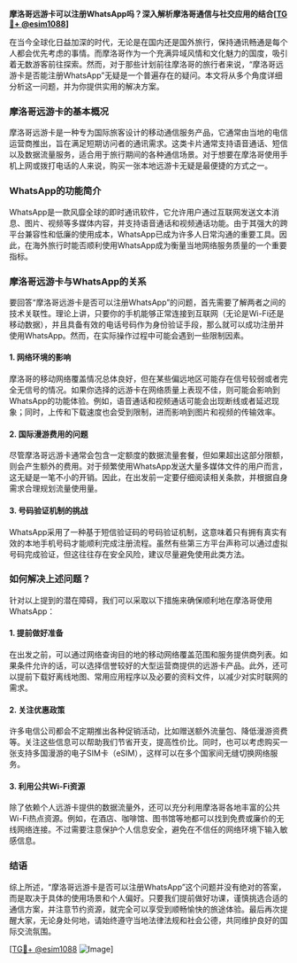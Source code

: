 **摩洛哥远游卡可以注册WhatsApp吗？深入解析摩洛哥通信与社交应用的结合[[TG💪+ @esim1088](https://t.me/s/esim1088)]**

在当今全球化日益加深的时代，无论是在国内还是国外旅行，保持通讯畅通是每个人都会优先考虑的事情。而摩洛哥作为一个充满异域风情和文化魅力的国度，吸引着无数游客前往探索。然而，对于那些计划前往摩洛哥的旅行者来说，“摩洛哥远游卡是否能注册WhatsApp”无疑是一个普遍存在的疑问。本文将从多个角度详细分析这一问题，并为你提供实用的解决方案。

### 摩洛哥远游卡的基本概况

摩洛哥远游卡是一种专为国际旅客设计的移动通信服务产品，它通常由当地的电信运营商推出，旨在满足短期访问者的通讯需求。这类卡片通常支持语音通话、短信以及数据流量服务，适合用于旅行期间的各种通信场景。对于想要在摩洛哥使用手机上网或拨打电话的人来说，购买一张本地远游卡无疑是最便捷的方式之一。

### WhatsApp的功能简介

WhatsApp是一款风靡全球的即时通讯软件，它允许用户通过互联网发送文本消息、图片、视频等多媒体内容，并支持语音通话和视频通话功能。由于其强大的跨平台兼容性和低廉的使用成本，WhatsApp已成为许多人日常沟通的重要工具。因此，在海外旅行时能否顺利使用WhatsApp成为衡量当地网络服务质量的一个重要指标。

### 摩洛哥远游卡与WhatsApp的关系

要回答“摩洛哥远游卡是否可以注册WhatsApp”的问题，首先需要了解两者之间的技术关联性。理论上讲，只要你的手机能够正常连接到互联网（无论是Wi-Fi还是移动数据），并且具备有效的电话号码作为身份验证手段，那么就可以成功注册并使用WhatsApp。然而，在实际操作过程中可能会遇到一些限制因素。

#### 1. 网络环境的影响
摩洛哥的移动网络覆盖情况总体良好，但在某些偏远地区可能存在信号较弱或者完全无信号的情况。如果你选择的远游卡在网络质量上表现不佳，则可能会影响到WhatsApp的功能体验。例如，语音通话和视频通话可能会出现断线或者延迟现象；同时，上传和下载速度也会受到限制，进而影响到图片和视频的传输效率。

#### 2. 国际漫游费用的问题
尽管摩洛哥远游卡通常会包含一定额度的数据流量套餐，但如果超出这部分限额，则会产生额外的费用。对于频繁使用WhatsApp发送大量多媒体文件的用户而言，这无疑是一笔不小的开销。因此，在出发前一定要仔细阅读相关条款，并根据自身需求合理规划流量使用量。

#### 3. 号码验证机制的挑战
WhatsApp采用了一种基于短信验证码的号码验证机制，这意味着只有拥有真实有效的本地手机号码才能顺利完成注册流程。虽然有些第三方平台声称可以通过虚拟号码完成验证，但这往往存在安全风险，建议尽量避免使用此类方法。

### 如何解决上述问题？

针对以上提到的潜在障碍，我们可以采取以下措施来确保顺利地在摩洛哥使用WhatsApp：

#### 1. 提前做好准备
在出发之前，可以通过网络查询目的地的移动网络覆盖范围和服务提供商列表。如果条件允许的话，可以选择信誉较好的大型运营商提供的远游卡产品。此外，还可以提前下载好离线地图、常用应用程序以及必要的资料文件，以减少对实时联网的需求。

#### 2. 关注优惠政策
许多电信公司都会不定期推出各种促销活动，比如赠送额外流量包、降低漫游资费等。关注这些信息可以帮助我们节省开支，提高性价比。同时，也可以考虑购买一张支持多国漫游的电子SIM卡（eSIM），这样可以在多个国家间无缝切换网络服务。

#### 3. 利用公共Wi-Fi资源
除了依赖个人远游卡提供的数据流量外，还可以充分利用摩洛哥各地丰富的公共Wi-Fi热点资源。例如，在酒店、咖啡馆、图书馆等地都可以找到免费或廉价的无线网络连接。不过需要注意保护个人信息安全，避免在不信任的网络环境下输入敏感信息。

### 结语

综上所述，“摩洛哥远游卡是否可以注册WhatsApp”这个问题并没有绝对的答案，而是取决于具体的使用场景和个人偏好。只要我们提前做好功课，谨慎挑选合适的通信方案，并注意节约资源，就完全可以享受到顺畅愉快的旅途体验。最后再次提醒大家，无论身处何地，请始终遵守当地法律法规和社会公德，共同维护良好的国际交流氛围。

[[TG💪+ @esim1088](https://t.me/s/esim1088) ![Image](https://i.postimg.cc/4NQfJmqS/Snipaste-2025-05-13-00-14-12.png)]